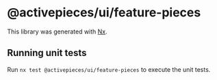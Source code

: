 # @activepieces/ui/feature-pieces

This library was generated with [Nx](https://nx.dev).

## Running unit tests

Run `nx test @activepieces/ui/feature-pieces` to execute the unit tests.
